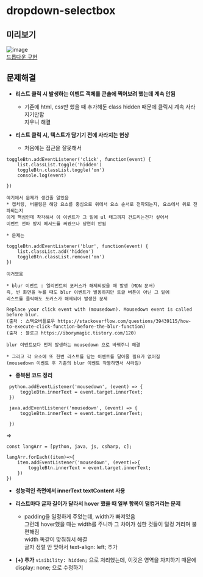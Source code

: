 # dropdown-selectbox

## 미리보기
![image](https://github.com/iRRPL-AR/dropdown-selectbox/blob/gh-pages/preview.gif)   
[드롭다운 구현](https://irrpl-ar.github.io/dropdown-selectbox/)

## 문제해결
* **리스트 클릭 시 발생하는 이벤트 객체를 콘솔에 찍어보려 했는데 계속 안됨**
    * 기존에 html, css만 했을 때 추가해둔 class hidden 때문에 클릭시 계속 사라지기만함   
    지우니 해결

* **리스트 클릭 시, 텍스트가 담기기 전에 사라지는 현상**
    * 처음에는 접근을 잘못해서   
```     
toggleBtn.addEventListener('click', function(event) {
    list.classList.toggle('hidden')
    toggleBtn.classList.toggle('on')
    console.log(event)
    
})
```

    여기에서 문제가 생긴줄 알았음   
    * 캡처링, 버블링은 해당 요소를 중심으로 위에서 요소 순서로 전파되는지, 요소에서 위로 전파되는지   
    이게 핵심인데 착각해서 이 이벤트가 그 밑에 ul 태그까지 건드리는건가 싶어서   
    이벤트 전파 방지 메서드를 써봤으나 당연히 안됨

    * 문제는
```
toggleBtn.addEventListener('blur', function(event) {
    list.classList.add('hidden')
    toggleBtn.classList.remove('on')
})
```

    이거였음

    * blur 이벤트 : 엘리먼트의 포커스가 해제되었을 때 발생 (MDN 문서)   
    즉, 빈 화면을 누를 때도 blur 이벤트가 발동하지만 토글 버튼이 아닌 그 밑에   
    리스트를 클릭해도 포커스가 해제되어 발생한 문제

```
Replace your click event with (mousedown). Mousedown event is called before blur.
(출처 : 스택오버플로우 https://stackoverflow.com/questions/39439115/how-to-execute-click-function-before-the-blur-function)
(출처 : 블로그 https://iborymagic.tistory.com/120)
```

    blur 이벤트보다 먼저 발생하는 mousedown 으로 바꿔주니 해결

    * 그리고 각 요소에 또 한번 리스트를 닫는 이벤트를 달아줄 필요가 없어짐   
    (mousedown 이벤트 후 기존의 blur 이벤트 작동하면서 사라짐)


* **중복된 코드 정리**
```
 python.addEventListener('mousedown', (event) => {
     toggleBtn.innerText = event.target.innerText;
 })

 java.addEventListener('mousedown', (event) => {
     toggleBtn.innerText = event.target.innerText;
    
 })
```

=>   

```
const langArr = [python, java, js, csharp, c];

langArr.forEach((item)=>{
    item.addEventListener('mousedown', (event)=>{
        toggleBtn.innerText = event.target.innerText;
    })
})
```

* **성능적인 측면에서 innerText  textContent 사용**

* **리스트마다 글자 길이가 달라서 hover 했을 때 일부 항목이 덜컹거리는 문제**
    * padding을 일정하게 주었는데, width가 빠져있음   
    그런데 hover했을 때는 width를 주니까 그 차이가 심한 것들이 덜컹 거리며 불편해짐   
    width 똑같이 맞춰줘서 해결   
    글자 정렬 안 맞아서 text-align: left; 추가

* **(+) 추가**
    `visibility: hidden;` 으로 처리했는데, 이것은 영역을 차지하기 때문에 display: none; 으로 수정하기
